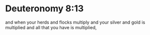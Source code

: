 # Deuteronomy 8:13

and when your herds and flocks multiply and your silver and gold is multiplied and all that you have is multiplied,

